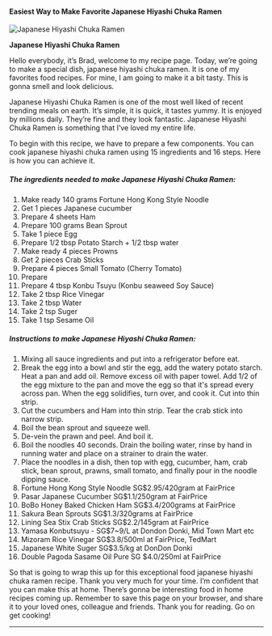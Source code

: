             

#### Easiest Way to Make Favorite Japanese Hiyashi Chuka Ramen

![Japanese Hiyashi Chuka Ramen](https://img-global.cpcdn.com/recipes/4c431df366986a0f/751x532cq70/japanese-hiyashi-chuka-ramen-recipe-main-photo.jpg)

**Japanese Hiyashi Chuka Ramen**

Hello everybody, it’s Brad, welcome to my recipe page. Today, we’re going to make a special dish, japanese hiyashi chuka ramen. It is one of my favorites food recipes. For mine, I am going to make it a bit tasty. This is gonna smell and look delicious.

Japanese Hiyashi Chuka Ramen is one of the most well liked of recent trending meals on earth. It’s simple, it is quick, it tastes yummy. It is enjoyed by millions daily. They’re fine and they look fantastic. Japanese Hiyashi Chuka Ramen is something that I’ve loved my entire life.

To begin with this recipe, we have to prepare a few components. You can cook japanese hiyashi chuka ramen using 15 ingredients and 16 steps. Here is how you can achieve it.

##### The ingredients needed to make Japanese Hiyashi Chuka Ramen:

1.  Make ready 140 grams Fortune Hong Kong Style Noodle
2.  Get 1 pieces Japanese cucumber
3.  Prepare 4 sheets Ham
4.  Prepare 100 grams Bean Sprout
5.  Take 1 piece Egg
6.  Prepare 1/2 tbsp Potato Starch + 1/2 tbsp water
7.  Make ready 4 pieces Prowns
8.  Get 2 pieces Crab Sticks
9.  Prepare 4 pieces Small Tomato (Cherry Tomato)
10.  Prepare <Sauce>
11.  Prepare 4 tbsp Konbu Tsuyu (Konbu seaweed Soy Sauce)
12.  Take 2 tbsp Rice Vinegar
13.  Take 2 tbsp Water
14.  Take 2 tsp Suger
15.  Take 1 tsp Sesame Oil

##### Instructions to make Japanese Hiyashi Chuka Ramen:

1.  Mixing all sauce ingredients and put into a refrigerator before eat.
2.  Break the egg into a bowl and stir the egg, add the watery potato starch. Heat a pan and add oil. Remove excess oil with paper towel. Add 1/2 of the egg mixture to the pan and move the egg so that it's spread every across pan. When the egg solidifies, turn over, and cook it. Cut into thin strip.
3.  Cut the cucumbers and Ham into thin strip. Tear the crab stick into narrow strip.
4.  Boil the bean sprout and squeeze well.
5.  De-vein the prawn and peel. And boil it.
6.  Boil the noodles 40 seconds. Drain the boiling water, rinse by hand in running water and place on a strainer to drain the water.
7.  Place the noodles in a dish, then top with egg, cucumber, ham, crab stick, bean sprout, prawns, small tomato, and finally pour in the noodle dipping sauce.
8.  Fortune Hong Kong Style Noodle SG$2.95/420gram at FairPrice
9.  Pasar Japanese Cucumber SG$1.1/250gram at FairPrice
10.  BoBo Honey Baked Chicken Ham SG$3.4/200grams at FairPrice
11.  Sakura Bean Sprouts SG$1.3/320grams at FairPrice
12.  Lining Sea Stix Crab Sticks SG$2.2/145gram at FairPrice
13.  Yamasa Konbutsuyu - SG$7~9/L at Dondon Donki, Mid Town Mart etc
14.  Mizoram Rice Vinegar SG$3.8/500ml at FairPrice, TedMart
15.  Japanese White Suger SG$3.5/kg at DonDon Donki
16.  Double Pagoda Sasame Oil Pure SG $4.0/250ml at FairPrice

So that is going to wrap this up for this exceptional food japanese hiyashi chuka ramen recipe. Thank you very much for your time. I’m confident that you can make this at home. There’s gonna be interesting food in home recipes coming up. Remember to save this page on your browser, and share it to your loved ones, colleague and friends. Thank you for reading. Go on get cooking!

* * *